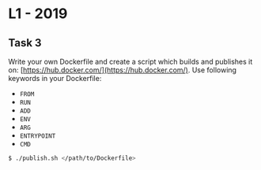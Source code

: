 # L1 - 2019

## Task 3
Write your own Dockerfile and create a script which builds and publishes it on: [https://hub.docker.com/](https://hub.docker.com/). Use following keywords in your Dockerfile:
- `FROM`
- `RUN`
- `ADD`
- `ENV`
- `ARG`
- `ENTRYPOINT`
- `CMD`

```bash
$ ./publish.sh </path/to/Dockerfile>
```

